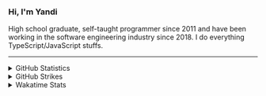 <h3>Hi, I'm Yandi</h3>

High school graduate, self-taught programmer since 2011 and have been working in the software engineering industry since 2018. I do everything TypeScript/JavaScript stuffs.
<hr />
<details>
  <summary>GitHub Statistics</summary>
  
  <hr />
  <p align="left">
    <a href="https://github.com/karyanayandi"><img src="https://github-readme-stats.vercel.app/api?username=karyanayandi&show_icons=true&count_private=true&rank_icon=github" alt="karyanayandi" /></a>
  </p>

  <p align="left">
    <a href="https://github.com/karyanayandi"><img height="154" src="https://github-readme-stats.vercel.app/api/top-langs/?username=karyanayandi&layout=compact&count_private=true" alt="karyanayandi" /></a>
  </p>
</details>

<details>
  <summary>GitHub Strikes</summary>
  
  <hr />
  <p align="left">
    <a href="https://github.com/karyanayandi"><img src="https://github-readme-streak-stats.herokuapp.com/?user=karyanayandi&" alt="karyanayandi" /></a>
  </p>
</details>

<details>
  <summary>Wakatime Stats</summary>
  
  <hr />
  <p align="left">
    <a href="https://wakatime.com/@karyanayandi"><img src="https://github-readme-stats.vercel.app/api/wakatime?username=karyanayandi&layout=compact&langs_count=10" alt="karyanayandi" /></a>
  </p>
</details>

